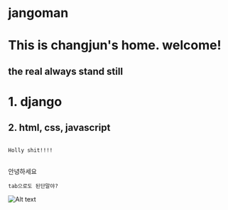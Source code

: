 # jangoman

This is changjun's home. welcome!
===

the real always stand still
----

#   1. django
##  2. html, css, javascript

<pre>
<code>
Holly shit!!!!
</code>
</pre>

안녕하세요

    tab으로도 된단말야?
  

![Alt text](/path/to/명언.jpg)
